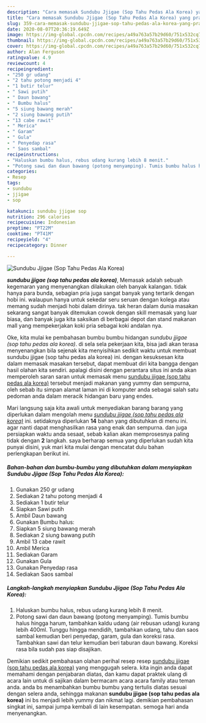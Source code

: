 ```yaml
---
description: "Cara memasak Sundubu Jjigae (Sop Tahu Pedas Ala Korea) yang praktis"
title: "Cara memasak Sundubu Jjigae (Sop Tahu Pedas Ala Korea) yang praktis"
slug: 359-cara-memasak-sundubu-jjigae-sop-tahu-pedas-ala-korea-yang-praktis
date: 2020-08-07T20:36:19.649Z
image: https://img-global.cpcdn.com/recipes/a49a763a57b29d60/751x532cq70/sundubu-jjigae-sop-tahu-pedas-ala-korea-foto-resep-utama.jpg
thumbnail: https://img-global.cpcdn.com/recipes/a49a763a57b29d60/751x532cq70/sundubu-jjigae-sop-tahu-pedas-ala-korea-foto-resep-utama.jpg
cover: https://img-global.cpcdn.com/recipes/a49a763a57b29d60/751x532cq70/sundubu-jjigae-sop-tahu-pedas-ala-korea-foto-resep-utama.jpg
author: Alan Ferguson
ratingvalue: 4.9
reviewcount: 4
recipeingredient:
- "250 gr udang"
- "2 tahu potong menjadi 4"
- "1 butir telur"
- " Sawi putih"
- " Daun bawang"
- " Bumbu halus"
- "5 siung bawang merah"
- "2 siung bawang putih"
- "13 cabe rawit"
- " Merica"
- " Garam"
- " Gula"
- " Penyedap rasa"
- " Saos sambal"
recipeinstructions:
- "Haluskan bumbu halus, rebus udang kurang lebih 8 menit."
- "Potong sawi dan daun bawang (potong menyamping). Tumis bumbu halus hingga harum, tambahkan kaldu udang (air rebusan udang) kurang lebih 400ml. Tunggu hingga mendidih, tambahkan udang, tahu dan saos sambal kemudian beri penyedap, garam, gula dan koreksi rasa. Tambahkan sawi dan telur kemudian beri taburan daun bawang. Koreksi rasa bila sudah pas siap disajikan."
categories:
- Resep
tags:
- sundubu
- jjigae
- sop

katakunci: sundubu jjigae sop 
nutrition: 296 calories
recipecuisine: Indonesian
preptime: "PT22M"
cooktime: "PT41M"
recipeyield: "4"
recipecategory: Dinner

---
```



![Sundubu Jjigae (Sop Tahu Pedas Ala Korea)](https://img-global.cpcdn.com/recipes/a49a763a57b29d60/751x532cq70/sundubu-jjigae-sop-tahu-pedas-ala-korea-foto-resep-utama.jpg)

<b><i>sundubu jjigae (sop tahu pedas ala korea)</i></b>, Memasak adalah sebuah kegemaran yang menyenangkan dilakukan oleh banyak kalangan. tidak hanya para bunda, sebagian pria juga sangat banyak yang tertarik dengan hobi ini. walaupun hanya untuk sekedar seru seruan dengan kolega atau memang sudah menjadi hobi dalam dirinya. tak heran dalam dunia masakan sekarang sangat banyak ditemukan cowok dengan skill memasak yang luar biasa, dan banyak juga kita saksikan di berbagai depot dan stand makanan mall yang mempekerjakan koki pria sebagai koki andalan nya.

Oke, kita mulai ke pembahasan bumbu bumbu hidangan <i>sundubu jjigae (sop tahu pedas ala korea)</i>. di sela sela pekerjaan kita, bisa jadi akan terasa menyenangkan bila sejenak kita menyisihkan sedikit waktu untuk membuat sundubu jjigae (sop tahu pedas ala korea) ini. dengan kesuksesan kita dalam memasak masakan tersebut, dapat membuat diri kita bangga dengan hasil olahan kita sendiri. apalagi disini dengan perantara situs ini anda akan memperoleh saran saran untuk memasak menu <u>sundubu jjigae (sop tahu pedas ala korea)</u> tersebut menjadi makanan yang yummy dan sempurna, oleh sebab itu simpan alamat laman ini di komputer anda sebagai salah satu pedoman anda dalam meracik hidangan baru yang endes.




Mari langsung saja kita awali untuk menyediakan barang barang yang diperlukan dalam mengolah menu <u><i>sundubu jjigae (sop tahu pedas ala korea)</i></u> ini. setidaknya diperlukan <b>14</b> bahan yang dibutuhkan di menu ini. agar nanti dapat menghasilkan rasa yang enak dan sempurna. dan juga persiapkan waktu anda sesaat, sebab kalian akan memprosesnya paling tidak dengan <b>2</b> langkah. saya berharap semua yang diperlukan sudah kita punyai disini, yuk mari kita mulai dengan mencatat dulu bahan perlengkapan berikut ini.

<!--inarticleads1-->

##### Bahan-bahan dan bumbu-bumbu yang dibutuhkan dalam menyiapkan Sundubu Jjigae (Sop Tahu Pedas Ala Korea):

1. Gunakan 250 gr udang
1. Sediakan 2 tahu potong menjadi 4
1. Sediakan 1 butir telur
1. Siapkan  Sawi putih
1. Ambil  Daun bawang
1. Gunakan  Bumbu halus:
1. Siapkan 5 siung bawang merah
1. Sediakan 2 siung bawang putih
1. Ambil 13 cabe rawit
1. Ambil  Merica
1. Sediakan  Garam
1. Gunakan  Gula
1. Gunakan  Penyedap rasa
1. Sediakan  Saos sambal




<!--inarticleads2-->

##### Langkah-langkah menyiapkan Sundubu Jjigae (Sop Tahu Pedas Ala Korea):

1. Haluskan bumbu halus, rebus udang kurang lebih 8 menit.
1. Potong sawi dan daun bawang (potong menyamping). Tumis bumbu halus hingga harum, tambahkan kaldu udang (air rebusan udang) kurang lebih 400ml. Tunggu hingga mendidih, tambahkan udang, tahu dan saos sambal kemudian beri penyedap, garam, gula dan koreksi rasa. Tambahkan sawi dan telur kemudian beri taburan daun bawang. Koreksi rasa bila sudah pas siap disajikan.




Demikian sedikit pembahasan olahan perihal resep resep <u>sundubu jjigae (sop tahu pedas ala korea)</u> yang menggugah selera. kita ingin anda dapat memahami dengan penjabaran diatas, dan kamu dapat praktek ulang di acara lain untuk di sajikan dalam bermacam acara acara family atau teman anda. anda bs menambahkan bumbu bumbu yang tertulis diatas sesuai dengan selera anda, sehingga makanan <b>sundubu jjigae (sop tahu pedas ala korea)</b> ini bs menjadi lebih yummy dan nikmat lagi. demikian pembahasan singkat ini, sampai jumpa kembali di lain kesempatan. semoga hari anda menyenangkan.
